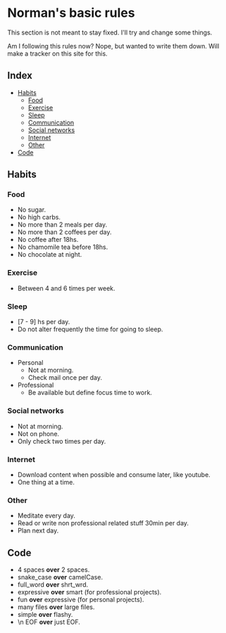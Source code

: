 # Norman's basic rules
This section is not meant to stay fixed. I'll try and change some things.

Am I following this rules now? Nope, but wanted to write them down. Will make a tracker on this site for this.

## Index
* [Habits](#habits)
    * [Food](#food)
    * [Exercise](#exercise)
    * [Sleep](#sleep)
    * [Communication](#communication)
    * [Social networks](#social-networks)
    * [Internet](#internet)
    * [Other](#other)
* [Code](#code)

## Habits

### Food
* No sugar.
* No high carbs.
* No more than 2 meals per day.
* No more than 2 coffees per day.
* No coffee after 18hs.
* No chamomile tea before 18hs.
* No chocolate at night.

### Exercise
* Between 4 and 6 times per week.

### Sleep
* [7 - 9] hs per day.
* Do not alter frequently the time for going to sleep.

### Communication
* Personal
    * Not at morning.
    * Check mail once per day.
* Professional
    * Be available but define focus time to work.

### Social networks
* Not at morning.
* Not on phone.
* Only check two times per day.

### Internet
* Download content when possible and consume later, like youtube.
* One thing at a time.

### Other
* Meditate every day.
* Read or write non professional related stuff 30min per day.
* Plan next day.

## Code
* 4 spaces **over** 2 spaces.
* snake_case **over** camelCase.
* full_word **over** shrt_wrd.
* expressive **over** smart (for professional projects).
* fun **over** expressive (for personal projects).
* many files **over** large files.
* simple **over** flashy.
* \n EOF **over** just EOF.
